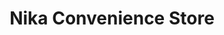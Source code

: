 ---
title: "Nika Convenience Store"
url: /brighton/nika-convenience-store-lewes-road/
shop: general
---